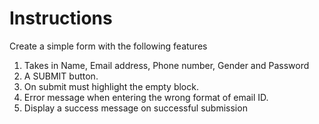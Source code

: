 # Instructions

Create a simple form with the following features 
1. Takes in Name, Email address, Phone number, Gender and Password 
2. A SUBMIT button. 
3. On submit must highlight the empty block. 
4. Error message when entering the wrong format of email ID. 
5. Display a success message on successful submission